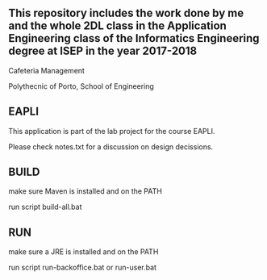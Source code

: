 ## This repository includes the work done by me and the whole 2DL class in the Application Engineering class of the Informatics Engineering degree at ISEP in the year 2017-2018


Cafeteria Management

Polythecnic of Porto, School of Engineering

EAPLI 
------

This application is part of the lab project for the course EAPLI.

Please check notes.txt for a discussion on design decissions.

BUILD
------

make sure Maven is installed and on the PATH

run script 
	build-all.bat


RUN
------

make sure a JRE is installed and on the PATH

run script 
	run-backoffice.bat 
or 
	run-user.bat
